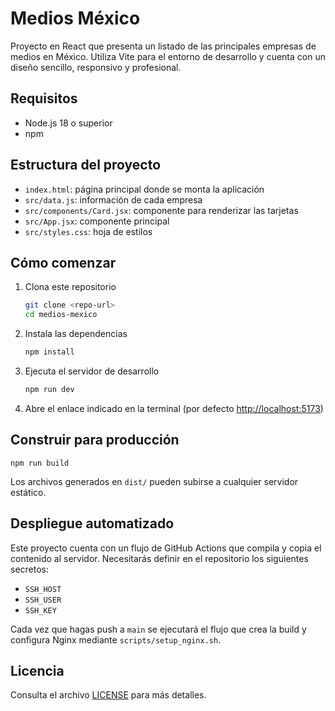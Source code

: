 # Medios México

Proyecto en React que presenta un listado de las principales empresas de medios en México. Utiliza Vite para el entorno de desarrollo y cuenta con un diseño sencillo, responsivo y profesional.

## Requisitos

- Node.js 18 o superior
- npm

## Estructura del proyecto

- `index.html`: página principal donde se monta la aplicación
- `src/data.js`: información de cada empresa
- `src/components/Card.jsx`: componente para renderizar las tarjetas
- `src/App.jsx`: componente principal
- `src/styles.css`: hoja de estilos

## Cómo comenzar

1. Clona este repositorio

   ```bash
   git clone <repo-url>
   cd medios-mexico
   ```

2. Instala las dependencias

   ```bash
   npm install
   ```

3. Ejecuta el servidor de desarrollo

   ```bash
   npm run dev
   ```

4. Abre el enlace indicado en la terminal (por defecto <http://localhost:5173>)

## Construir para producción

```
npm run build
```

Los archivos generados en `dist/` pueden subirse a cualquier servidor estático.

## Despliegue automatizado

Este proyecto cuenta con un flujo de GitHub Actions que compila y copia el contenido al servidor. Necesitarás definir en el repositorio los siguientes secretos:

- `SSH_HOST`
- `SSH_USER`
- `SSH_KEY`

Cada vez que hagas push a `main` se ejecutará el flujo que crea la build y configura Nginx mediante `scripts/setup_nginx.sh`.

## Licencia

Consulta el archivo [LICENSE](LICENSE) para más detalles.

